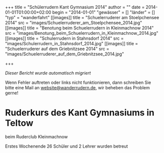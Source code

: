 +++
title = "Schülerrudern Kant Gymnasium 2014"
author = ""
date = 2014-01-01T01:00:00+02:00
begin = "2014-01-01"
"gewässer" = []
"länder" = []
"typ" = "wanderfahrt"
[[images]]
title = "Schuelerruderer am Stoelpchensee 2014"
src = "images/Schuelerruderer_am_Stoelpchensee_2014.jpg"
[[images]]
title = "Benotung beim Schuelerrudern in Kleinmachnow 2014"
src = "images/Benotung_beim_Schuelerrudern_in_Kleinmachnow_2014.jpg"
[[images]]
title = "Schulerrudern in Stahnsdorf 2014"
src = "images/Schulerrudern_in_Stahnsdorf_2014.jpg"
[[images]]
title = "Schuelerruderer auf dem Griebnitzsee 2014"
src = "images/Schuelerruderer_auf_dem_Griebnitzsee_2014.jpg"

+++


*Dieser Bericht wurde automatisch migriert*

Wenn Fehler auftreten oder links nicht funktionieren, dann schreiben Sie bitte eine Mail an website@wanderrudern.de, wir beheben das Problem gerne!



# Ruderkurs des Kant Gymnasiums in Teltow


beim Ruderclub Kleinmachnow

Erstes Wochenende 26 Schüler und 2 Lehrer wurden betreut